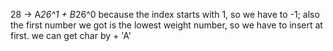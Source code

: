 28 -> A*26^1 + B*26^0
because the index starts with 1, so we have to -1;
also the first number we got is the lowest weight number, so we have to insert at first.
we can get char by + 'A'